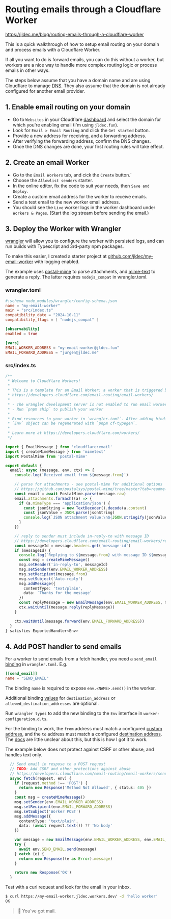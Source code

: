 # Routing emails through a Cloudflare Worker
https://jldec.me/blog/routing-emails-through-a-cloudflare-worker

This is a quick walkthrough of how to setup email routing on your domain and process emails with a Cloudflare Worker.

If all you want to do is forward emails, you can do this without a worker, but workers are a nice way to handle more complex routing logic or process emails in other ways.

The steps below assume that you have a domain name and are using Cloudflare to manage [DNS](https://www.cloudflare.com/learning/dns/dns-records/). They also assume that the domain is not already configured for another email provider.

## 1. Enable email routing on your domain

- Go to `Websites` in your Cloudflare [dashboard](https://dash.cloudflare.com/zones) and select the domain for which you're enabling email (I'm using `jldec.fun`).
- Look for `Email > Email Routing` and click the `Get started` button.
- Provide a new address for receiving, and a forwarding address.
- After verifying the forwarding address, confirm the DNS changes.
- Once the DNS changes are done, your first routing rules will take effect.

## 2. Create an email Worker

- Go to the `Email Workers` tab, and cick the `Create` button.`
- Choose the `Allowlist senders` starter.
- In the online editor, fix the code to suit your needs, then `Save and Deploy`.
- Create a custom email address for the worker to receive emails.
- Send a test email to the new worker email address.
- You should see the `Live` worker logs in the worker dashboard under `Workers & Pages`. (Start the log stream before sending the email.)

## 3. Deploy the Worker with Wrangler

[wrangler](https://developers.cloudflare.com/workers/wrangler/) will allow you to configure the worker with persisted logs, and can run builds with Typescript and 3rd-party npm packages.

To make this easier, I created a starter project at [github.com/jldec/my-email-worker](https://github.com/jldec/my-email-worker) with logging enabled.

The example uses [postal-mime](https://github.com/postalsys/postal-mime#readme) to parse attachments, and [mime-text](https://github.com/muratgozel/MIMEText) to generate a reply. The latter requires `nodejs_compat` in wrangler.toml.

### wrangler.toml
```toml
#:schema node_modules/wrangler/config-schema.json
name = "my-email-worker"
main = "src/index.ts"
compatibility_date = "2024-10-11"
compatibility_flags = [ "nodejs_compat" ]

[observability]
enabled = true

[vars]
EMAIL_WORKER_ADDRESS = "my-email-worker@jldec.fun"
EMAIL_FORWARD_ADDRESS = "jurgen@jldec.me"
```

### src/index.ts
```ts
/**
 * Welcome to Cloudflare Workers!
 *
 * This is a template for an Email Worker: a worker that is triggered by an incoming email.
 * https://developers.cloudflare.com/email-routing/email-workers/
 *
 * - The wrangler development server is not enabled to run email workers locally.
 * - Run `pnpm ship` to publish your worker
 *
 * Bind resources to your worker in `wrangler.toml`. After adding bindings, a type definition for the
 * `Env` object can be regenerated with `pnpm cf-typegen`.
 *
 * Learn more at https://developers.cloudflare.com/workers/
 */

import { EmailMessage } from 'cloudflare:email'
import { createMimeMessage } from 'mimetext'
import PostalMime from 'postal-mime'

export default {
  email: async (message, env, ctx) => {
    console.log(`Received email from ${message.from}`)

    // parse for attachments - see postal-mime for additional options
    // https://github.com/postalsys/postal-mime/tree/master?tab=readme-ov-file#postalmimeparse
    const email = await PostalMime.parse(message.raw)
    email.attachments.forEach((a) => {
      if (a.mimeType === 'application/json') {
        const jsonString = new TextDecoder().decode(a.content)
        const jsonValue = JSON.parse(jsonString)
        console.log(`JSON attachment value:\n${JSON.stringify(jsonValue, null, 2)}`)
      }
    })

    // reply to sender must include in-reply-to with message ID
    // https://developers.cloudflare.com/email-routing/email-workers/reply-email-workers/
    const messageId = message.headers.get('message-id')
    if (messageId) {
      console.log(`Replying to ${message.from} with message ID ${messageId}`)
      const msg = createMimeMessage()
      msg.setHeader('in-reply-to', messageId)
      msg.setSender(env.EMAIL_WORKER_ADDRESS)
      msg.setRecipient(message.from)
      msg.setSubject('Auto-reply')
      msg.addMessage({
        contentType: 'text/plain',
        data: `Thanks for the message`
      })
      const replyMessage = new EmailMessage(env.EMAIL_WORKER_ADDRESS, message.from, msg.asRaw())
      ctx.waitUntil(message.reply(replyMessage))
    }

    ctx.waitUntil(message.forward(env.EMAIL_FORWARD_ADDRESS))
  }
} satisfies ExportedHandler<Env>
```


## 4. Add POST handler to send emails

For a worker to send emails from a fetch handler, you need a `send_email` [binding](https://developers.cloudflare.com/workers/runtime-apis/bindings/#what-is-a-binding) in `wrangler.toml`. E.g.

```toml
[[send_email]]
name = "SEND_EMAIL"
```

The binding `name` is required to expose `env.<NAME>.send()` in the worker.

Additional binding [values](https://developers.cloudflare.com/email-routing/email-workers/send-email-workers/#types-of-bindings) for `destination_address` or `allowed_destination_addresses` are optional.

Run `wrangler types` to add the new binding to the `Env` interface in `worker-configuration.d.ts`.

For the binding to work, the `from` address must match a configured [custom address](https://developers.cloudflare.com/email-routing/setup/email-routing-addresses/#custom-addresses), and the `to` address must match a configured [destination address](https://developers.cloudflare.com/email-routing/setup/email-routing-addresses/#destination-addresses). The [docs](https://developers.cloudflare.com/email-routing/email-workers/send-email-workers/) are little unclear about this, but this is how I got it to work.

The example below does not protect against CSRF or other abuse, and handles text only.

```ts
  // Send email in respose to a POST request
  // TODO: Add CSRF and other protections against abuse
  // https://developers.cloudflare.com/email-routing/email-workers/send-email-workers/#example-worker
  async fetch(request, env) {
    if (request.method !== 'POST') {
      return new Response('Method Not Allowed', { status: 405 })
    }
    const msg = createMimeMessage()
    msg.setSender(env.EMAIL_WORKER_ADDRESS)
    msg.setRecipient(env.EMAIL_FORWARD_ADDRESS)
    msg.setSubject('Worker POST')
    msg.addMessage({
      contentType: 'text/plain',
      data: (await request.text()) ?? 'No body'
    })

    var message = new EmailMessage(env.EMAIL_WORKER_ADDRESS, env.EMAIL_FORWARD_ADDRESS, msg.asRaw())
    try {
      await env.SEND_EMAIL.send(message)
    } catch (e) {
      return new Response((e as Error).message)
    }

    return new Response('OK')
  }
```

Test with a curl request and look for the email in your inbox.
```sh
$ curl https://my-email-worker.jldec.workers.dev/ -d 'hello worker'
OK
```
> 💌 You've got mail.

